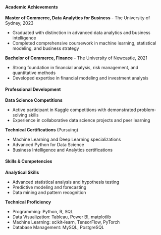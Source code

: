 #### Academic Achievements

**Master of Commerce, Data Analytics for Business** - The University of Sydney, 2023
- Graduated with distinction in advanced data analytics and business intelligence
- Completed comprehensive coursework in machine learning, statistical modeling, and business strategy

**Bachelor of Commerce, Finance** - The University of Newcastle, 2021
- Strong foundation in financial analysis, risk management, and quantitative methods
- Developed expertise in financial modeling and investment analysis

#### Professional Development

**Data Science Competitions**
- Active participant in Kaggle competitions with demonstrated problem-solving skills
- Experience in collaborative data science projects and peer learning

**Technical Certifications** (Pursuing)
- Machine Learning and Deep Learning specializations
- Advanced Python for Data Science
- Business Intelligence and Analytics certifications

#### Skills & Competencies

**Analytical Skills**
- Advanced statistical analysis and hypothesis testing
- Predictive modeling and forecasting
- Data mining and pattern recognition

**Technical Proficiency**
- Programming: Python, R, SQL
- Data Visualization: Tableau, Power BI, matplotlib
- Machine Learning: scikit-learn, TensorFlow, PyTorch
- Database Management: MySQL, PostgreSQL